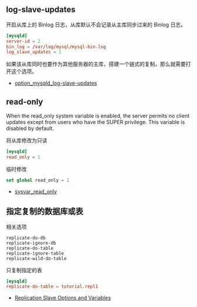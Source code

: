 ## log-slave-updates

开启从库上的 Binlog 日志，从库默认不会记录从主库同步过来的 Binlog 日志。

```cnf
[mysqld]
server-id = 2
bin_log = /var/log/mysql/mysql-bin.log
log_slave_updates = 1
```

如果该从库同时也要作为其他服务器的主库，搭建一个链式的复制，那么就需要打开这个选项。

- [option_mysqld_log-slave-updates](https://dev.mysql.com/doc/refman/5.7/en/replication-options-slave.html#option_mysqld_log-slave-updates)

## read-only

When the read_only system variable is enabled, the server permits no client updates except from users who have the SUPER privilege. This variable is disabled by default.

将从库修改为只读

```cnf
[mysqld]
read_only = 1
```

临时修改

```sql
set global read_only = 1
```

- [sysvar_read_only](https://dev.mysql.com/doc/refman/5.7/en/server-system-variables.html#sysvar_read_only)

## 指定复制的数据库或表

相关选项

```options
replicate-do-db
replicate-ignore-db
replicate-do-table
replicate-ignore-table
replicate-wild-do-table
```

只复制指定的表

```cnf
[mysqld]
replicate-do-table = tutorial.repl1
```

- [Replication Slave Options and Variables](https://dev.mysql.com/doc/refman/5.7/en/replication-options-slave.html)
